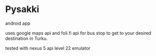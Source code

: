 # Pysakki
android app

uses google maps api and foli.fi api for bus stop to get to your desired destination in Turku.

tested with nexus 5 api level 22 emulator
